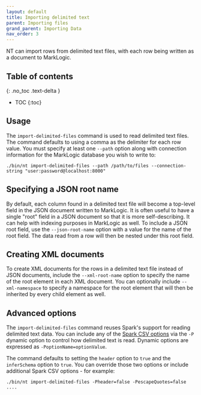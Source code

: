 ```yaml
---
layout: default
title: Importing delimited text
parent: Importing files
grand_parent: Importing Data
nav_order: 3
---
```


NT can import rows from delimited text files, with each row being written as a document to MarkLogic.

## Table of contents
{: .no_toc .text-delta }

- TOC
{:toc}

## Usage

The `import-delimited-files` command is used to read delimited text files. The command defaults to using a comma as
the delimiter for each row value. You must specify at least one `--path` option along with connection information 
for the MarkLogic database you wish to write to:

    ./bin/nt import-delimited-files --path /path/to/files --connection-string "user:password@localhost:8000"

## Specifying a JSON root name

By default, each column found in a delimited text file will become a top-level field in the JSON document written to 
MarkLogic. It is often useful to have a single "root" field in a JSON document so that it is more self-describing. It
can help with indexing purposes in MarkLogic as well. To include a JSON root field, use the `--json-root-name` option with
a value for the name of the root field. The data read from a row will then be nested under this root field.

## Creating XML documents

To create XML documents for the rows in a delimited text file instead of JSON documents, include the `--xml-root-name`
option to specify the name of the root element in each XML document. You can optionally include `--xml-namespace` to 
specify a namespace for the root element that will then be inherited by every child element as well.

## Advanced options

The `import-delimited-files` command reuses Spark's support for reading delimited text data. You can include any of
the [Spark CSV options](https://spark.apache.org/docs/latest/sql-data-sources-csv.html) via the `-P` dynamic option
to control how delimited text is read. Dynamic options are expressed as `-PoptionName=optionValue`.

The command defaults to setting the `header` option to `true` and the
`inferSchema` option to `true`. You can override those two options or include additional Spark CSV options - for
example:

    ./bin/nt import-delimited-files -Pheader=false -PescapeQuotes=false ....
